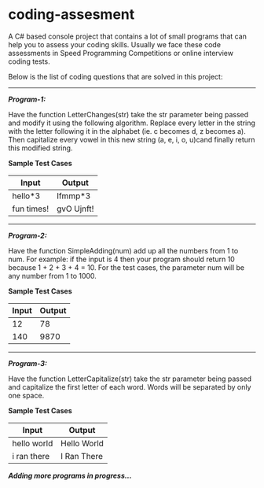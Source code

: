 # coding-assesment
A C# based console project that contains a lot of small programs that can help you to assess your coding skills. Usually we face these code assessments in Speed Programming Competitions or online interview coding tests.
 
 Below is the list of coding questions that are solved in this project:

<hr />

***Program-1:***

Have the function LetterChanges(str) take the str parameter being passed and modify it using the following algorithm. Replace every letter in the string with the letter following it in the alphabet (ie. c becomes d, z becomes a). Then capitalize every vowel in this new string (a, e, i, o, u)cand finally return this modified string.

******Sample Test Cases******

| Input  | Output |
| ------------- | ------------- |
| hello*3  | Ifmmp*3  |
| fun times!  | gvO Ujnft!  |


<hr />

***Program-2:***

Have the function SimpleAdding(num) add up all the numbers from 1 to num. For example: if the input is 4 then your program should return 10 because 1 + 2 + 3 + 4 = 10. For the test cases, the parameter num will be any number from 1 to 1000. 

******Sample Test Cases******

| Input  | Output |
| ------------- | ------------- |
| 12  | 78  |
| 140  | 9870  |

<hr />

***Program-3:***

Have the function LetterCapitalize(str) take the str parameter being passed and capitalize the first letter of each word. Words will be separated by only one space. 

******Sample Test Cases******

| Input  | Output |
| ------------- | ------------- |
| hello world  | Hello World  |
| i ran there  | I Ran There  |



***Adding more programs in progress...***
